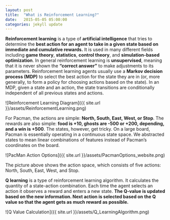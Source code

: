 ```yaml
---
layout: post
title:  "What is Reinforcement Learning?"
date:   2015-05-05 05:00:00
categories: jekyll update
---
```


**Reinforcement learning** is a type of **artificial intelligence** that tries to determine the **best action for an agent to take in a given state based on immediate and cumulative rewards.** It is used in many different fields including **game theory**, **statistics**, **control theory**, and **simulation-based optimization**. In general reinforcement learning is **unsupervised**, meaning that it is never shown the **“correct answer”** to make adjustments to its parameters. Reinforcement learning agents usually use a **Markov decision process (MDP)** to select the best action for the state they are in (or, more generally, to form a policy for choosing actions based on the state). In an MDP, given a state and an action, the state transitions are conditionally independent of all previous states and actions. 

![Reinforcement Learning Diagram]({{ site.url }}/assets/ReinforcementLearning.png)

For Pacman, the actions are simple: **North, South, East, West, or Stop**. The rewards are also simple: **food is +10, ghosts are -500 or +200, depending, and a win is +500**. The states, however, get tricky. On a large board, Pacman is essentially operating in a continuous state space. We abstracted states to mean linear combinations of features instead of Pacman’s coordinates on the board.

![PacMan Action Options]({{ site.url }}/assets/PacmanOptions_website.png)

The picture above shows the action space, which consists of five actions: North, South, East, West, and Stop.

**Q learning** is a type of reinforcement learning algorithm. It calculates the quantity of a state-action combination. Each time the agent selects an action it observes a reward and enters a new state. **The Q-value is updated based on the new information. Next action is selected based on the Q value so that the agent gets as much reward as possible.**

![Q Value Calculation]({{ site.url }}/assets/Q_LearningAlgorithm.png)

